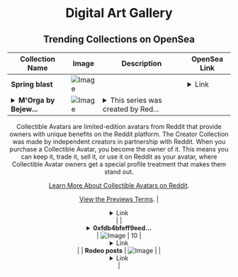 <div align="center">

# Digital Art Gallery

## Trending Collections on OpenSea

| Collection Name                       | Image                                                                                     | Description                       | OpenSea Link                                                                                          |
|---------------------------------------|-------------------------------------------------------------------------------------------|-----------------------------------|--------------------------------------------------------------------------------------------------------|
| **Spring blast** | ![Image](https://i.seadn.io/s/raw/files/e4c8449e070ee2bbc926da7e7f43a083.png?w=500&auto=format?w=200&auto=format) |  | <details><summary>Link</summary>[Spring blast](https://opensea.io/collection/spring-blast)</details> |
| **<details><summary>M'Orga by Bejew...</summary>M'Orga by Bejeweled and Encrusted x Reddit Collectible Avatars</details>** | ![Image](https://i.seadn.io/s/raw/files/baf78f539541a5e6e82f770559f40fa2.png?w=500&auto=format?w=200&auto=format) | <details><summary>This series was created by Red...</summary>This series was created by Reddit user Bejeweled and Encrusted as a part of the Collectible Avatars Creator Program. You can [check out the creator's profile on Reddit](https://www.reddit.com/user/transfermymoons/).

Collectible Avatars are limited-edition avatars from Reddit that provide owners with unique benefits on the Reddit platform. The Creator Collection was made by independent creators in partnership with Reddit. When you purchase a Collectible Avatar, you become the owner of it. This means you can keep it, trade it, sell it, or use it on Reddit as your avatar, where Collectible Avatar owners get a special profile treatment that makes them stand out.

[Learn More About Collectible Avatars on Reddit](https://reddithelp.com/hc/en-us/articles/6213835889044).

[View the Previews Terms](https://www.redditinc.com/policies/previews-terms).</details> | <details><summary>Link</summary>[M'Orga by Bejeweled and Encrusted x Reddit Collectible Avatars](https://opensea.io/collection/m-orga-by-bejeweled-and-encrusted-x-reddit-collect)</details> |
| **<details><summary>0xfdb4bfeff9eed...</summary>0xfdb4bfeff9eedb902928878ce35ba761a56dd428</details>** | ![Image](https://i.seadn.io/s/raw/files/38ee27717fe5f232e6c76f24a9b64016.jpg?w=500&auto=format?w=200&auto=format) | 10 | <details><summary>Link</summary>[0xfdb4bfeff9eedb902928878ce35ba761a56dd428](https://opensea.io/collection/0xfdb4bfeff9eedb902928878ce35ba761a56dd428)</details> |
| **Rodeo posts** | ![Image](https://i.seadn.io/s/raw/files/d78236c2b22e91f7f97f2aa4626daa70.jpg?w=500&auto=format?w=200&auto=format) |  | <details><summary>Link</summary>[Rodeo posts](https://opensea.io/collection/rodeo-posts-2680)</details> |

</div>